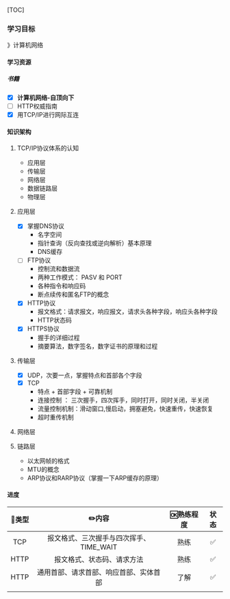 [TOC]

### 学习目标

》计算机网络

#### 学习资源

##### 书籍

- [x] **计算机网络-自顶向下**
- [ ] HTTP权威指南
- [x]  用TCP/IP进行网际互连

#### 知识架构

1. TCP/IP协议体系的认知
    * 应用层
    * 传输层
    * 网络层
    * 数据链路层
    * 物理层
2. 应用层
    - [x] 掌握DNS协议
        * 名字空间
        * 指针查询（反向查找或逆向解析）基本原理
        * DNS缓存
    - [ ]  FTP协议
        * 控制流和数据流
        * 两种工作模式： PASV 和 PORT
        * 各种指令和响应码
        * 断点续传和匿名FTP的概念
    - [x]  HTTP协议
        * 报文格式：请求报文，响应报文，请求头各种字段，响应头各种字段
        * HTTP状态码
    - [x] HTTPS协议
        * 握手的详细过程
        * 摘要算法，数字签名，数字证书的原理和过程

3. 传输层
    - [x] UDP，次要一点，掌握特点和首部各个字段
    - [x]  TCP
        * 特点 + 首部字段 + 可靠机制
        * 连接控制 ： 三次握手，四次挥手，同时打开，同时关闭，半关闭
        * 流量控制机制：滑动窗口,慢启动，拥塞避免，快速重传，快速恢复
        * 超时重传机制
4. 网络层

5. 链路层
    * 以太网帧的格式
    * MTU的概念
    * ARP协议和RARP协议（掌握一下ARP缓存的原理）
      

#### 进度

| 🍭类型 |                  ✏️内容                  | 🆗熟练程度 | 状态 |
| :---: | :-------------------------------------: | :-------: | :--: |
|  TCP  | 报文格式、三次握手与四次挥手、TIME_WAIT |   熟练    |  ✅   |
| HTTP  |       报文格式、状态码、请求方法        |   熟练    |  ✅   |
| HTTP  | 通用首部、请求首部、响应首部、实体首部  |   了解    |  ✅   |
|       |                                         |           |      |
